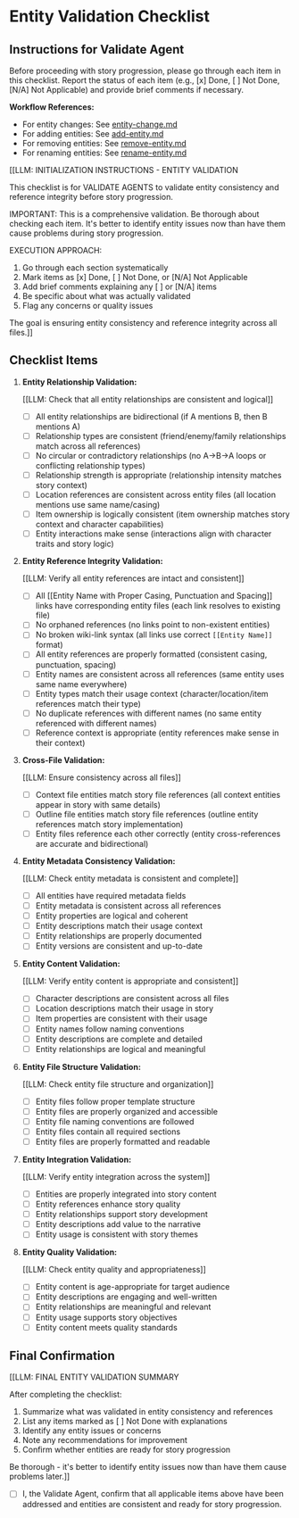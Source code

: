 # Entity Validation Checklist

## Instructions for Validate Agent

Before proceeding with story progression, please go through each item in this checklist. Report the status of each item (e.g., [x] Done, [ ] Not Done, [N/A] Not Applicable) and provide brief comments if necessary.

**Workflow References:**
- For entity changes: See [entity-change.md](../workflows/entity-change.md)
- For adding entities: See [add-entity.md](../workflows/add-entity.md)
- For removing entities: See [remove-entity.md](../workflows/remove-entity.md)
- For renaming entities: See [rename-entity.md](../workflows/rename-entity.md)

[[LLM: INITIALIZATION INSTRUCTIONS - ENTITY VALIDATION

This checklist is for VALIDATE AGENTS to validate entity consistency and reference integrity before story progression.

IMPORTANT: This is a comprehensive validation. Be thorough about checking each item. It's better to identify entity issues now than have them cause problems during story progression.

EXECUTION APPROACH:

1. Go through each section systematically
2. Mark items as [x] Done, [ ] Not Done, or [N/A] Not Applicable
3. Add brief comments explaining any [ ] or [N/A] items
4. Be specific about what was actually validated
5. Flag any concerns or quality issues

The goal is ensuring entity consistency and reference integrity across all files.]]

## Checklist Items

1. **Entity Relationship Validation:**

   [[LLM: Check that all entity relationships are consistent and logical]]
   - [ ] All entity relationships are bidirectional (if A mentions B, then B mentions A)
   - [ ] Relationship types are consistent (friend/enemy/family relationships match across all references)
   - [ ] No circular or contradictory relationships (no A→B→A loops or conflicting relationship types)
   - [ ] Relationship strength is appropriate (relationship intensity matches story context)
   - [ ] Location references are consistent across entity files (all location mentions use same name/casing)
   - [ ] Item ownership is logically consistent (item ownership matches story context and character capabilities)
   - [ ] Entity interactions make sense (interactions align with character traits and story logic)

2. **Entity Reference Integrity Validation:**

   [[LLM: Verify all entity references are intact and consistent]]
   - [ ] All [[Entity Name with Proper Casing, Punctuation and Spacing]] links have corresponding entity files (each link resolves to existing file)
   - [ ] No orphaned references (no links point to non-existent entities)
   - [ ] No broken wiki-link syntax (all links use correct `[[Entity Name]]` format)
   - [ ] All entity references are properly formatted (consistent casing, punctuation, spacing)
   - [ ] Entity names are consistent across all references (same entity uses same name everywhere)
   - [ ] Entity types match their usage context (character/location/item references match their type)
   - [ ] No duplicate references with different names (no same entity referenced with different names)
   - [ ] Reference context is appropriate (entity references make sense in their context)

3. **Cross-File Validation:**

   [[LLM: Ensure consistency across all files]]
   - [ ] Context file entities match story file references (all context entities appear in story with same details)
   - [ ] Outline file entities match story file references (outline entity references match story implementation)
   - [ ] Entity files reference each other correctly (entity cross-references are accurate and bidirectional)

4. **Entity Metadata Consistency Validation:**

   [[LLM: Check entity metadata is consistent and complete]]
   - [ ] All entities have required metadata fields
   - [ ] Entity metadata is consistent across all references
   - [ ] Entity properties are logical and coherent
   - [ ] Entity descriptions match their usage context
   - [ ] Entity relationships are properly documented
   - [ ] Entity versions are consistent and up-to-date

5. **Entity Content Validation:**

   [[LLM: Verify entity content is appropriate and consistent]]
   - [ ] Character descriptions are consistent across all files
   - [ ] Location descriptions match their usage in story
   - [ ] Item properties are consistent with their usage
   - [ ] Entity names follow naming conventions
   - [ ] Entity descriptions are complete and detailed
   - [ ] Entity relationships are logical and meaningful

6. **Entity File Structure Validation:**

   [[LLM: Check entity file structure and organization]]
   - [ ] Entity files follow proper template structure
   - [ ] Entity files are properly organized and accessible
   - [ ] Entity file naming conventions are followed
   - [ ] Entity files contain all required sections
   - [ ] Entity files are properly formatted and readable

7. **Entity Integration Validation:**

   [[LLM: Verify entity integration across the system]]
   - [ ] Entities are properly integrated into story content
   - [ ] Entity references enhance story quality
   - [ ] Entity relationships support story development
   - [ ] Entity descriptions add value to the narrative
   - [ ] Entity usage is consistent with story themes

8. **Entity Quality Validation:**

   [[LLM: Check entity quality and appropriateness]]
   - [ ] Entity content is age-appropriate for target audience
   - [ ] Entity descriptions are engaging and well-written
   - [ ] Entity relationships are meaningful and relevant
   - [ ] Entity usage supports story objectives
   - [ ] Entity content meets quality standards

## Final Confirmation

[[LLM: FINAL ENTITY VALIDATION SUMMARY

After completing the checklist:

1. Summarize what was validated in entity consistency and references
2. List any items marked as [ ] Not Done with explanations
3. Identify any entity issues or concerns
4. Note any recommendations for improvement
5. Confirm whether entities are ready for story progression

Be thorough - it's better to identify entity issues now than have them cause problems later.]]

- [ ] I, the Validate Agent, confirm that all applicable items above have been addressed and entities are consistent and ready for story progression.


